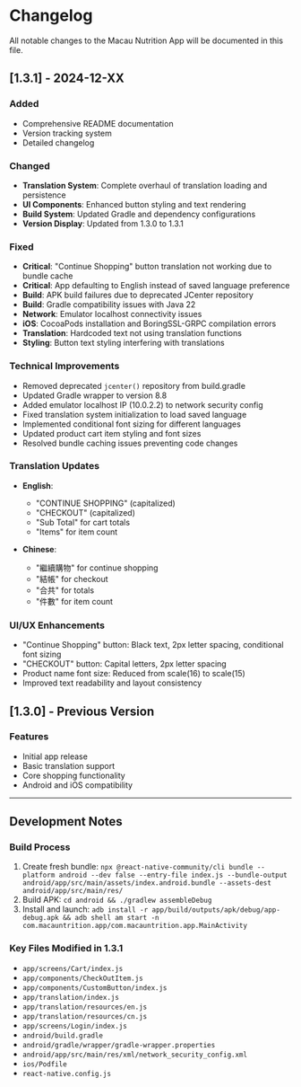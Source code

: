 # Changelog

All notable changes to the Macau Nutrition App will be documented in this file.

## [1.3.1] - 2024-12-XX

### Added
- Comprehensive README documentation
- Version tracking system
- Detailed changelog

### Changed
- **Translation System**: Complete overhaul of translation loading and persistence
- **UI Components**: Enhanced button styling and text rendering
- **Build System**: Updated Gradle and dependency configurations
- **Version Display**: Updated from 1.3.0 to 1.3.1

### Fixed
- **Critical**: "Continue Shopping" button translation not working due to bundle cache
- **Critical**: App defaulting to English instead of saved language preference
- **Build**: APK build failures due to deprecated JCenter repository
- **Build**: Gradle compatibility issues with Java 22
- **Network**: Emulator localhost connectivity issues
- **iOS**: CocoaPods installation and BoringSSL-GRPC compilation errors
- **Translation**: Hardcoded text not using translation functions
- **Styling**: Button text styling interfering with translations

### Technical Improvements
- Removed deprecated `jcenter()` repository from build.gradle
- Updated Gradle wrapper to version 8.8
- Added emulator localhost IP (10.0.2.2) to network security config
- Fixed translation system initialization to load saved language
- Implemented conditional font sizing for different languages
- Updated product cart item styling and font sizes
- Resolved bundle caching issues preventing code changes

### Translation Updates
- **English**:
  - "CONTINUE SHOPPING" (capitalized)
  - "CHECKOUT" (capitalized)
  - "Sub Total" for cart totals
  - "Items" for item count

- **Chinese**:
  - "繼續購物" for continue shopping
  - "結帳" for checkout
  - "合共" for totals
  - "件數" for item count

### UI/UX Enhancements
- "Continue Shopping" button: Black text, 2px letter spacing, conditional font sizing
- "CHECKOUT" button: Capital letters, 2px letter spacing
- Product name font size: Reduced from scale(16) to scale(15)
- Improved text readability and layout consistency

## [1.3.0] - Previous Version

### Features
- Initial app release
- Basic translation support
- Core shopping functionality
- Android and iOS compatibility

---

## Development Notes

### Build Process
1. Create fresh bundle: `npx @react-native-community/cli bundle --platform android --dev false --entry-file index.js --bundle-output android/app/src/main/assets/index.android.bundle --assets-dest android/app/src/main/res/`
2. Build APK: `cd android && ./gradlew assembleDebug`
3. Install and launch: `adb install -r app/build/outputs/apk/debug/app-debug.apk && adb shell am start -n com.macauntrition.app/com.macauntrition.app.MainActivity`

### Key Files Modified in 1.3.1
- `app/screens/Cart/index.js`
- `app/components/CheckOutItem.js`
- `app/components/CustomButton/index.js`
- `app/translation/index.js`
- `app/translation/resources/en.js`
- `app/translation/resources/cn.js`
- `app/screens/Login/index.js`
- `android/build.gradle`
- `android/gradle/wrapper/gradle-wrapper.properties`
- `android/app/src/main/res/xml/network_security_config.xml`
- `ios/Podfile`
- `react-native.config.js`
